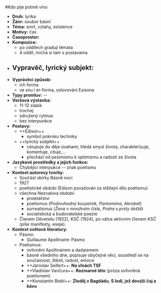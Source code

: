 #Kdo pije potmě víno
- **Druh:** lyrika
- __Žánr:__ soubor básní
- **Téma:** smrt, vztahy, existence
- **Motivy:** čas
- **Časoprostor:** 
- **Kompozice:**
	- po oddílech gradují témata
	- 4 oddíl, míchá si tam s postavama
- **Vypravěč, lyrický subjekt:**
	- 
- **Vyprávěcí způsob:**
	- ich forma
	- ve snu i er-forma, oslovování Esisona
- **Typy promluv:** --
- **Veršová výstavba:** 
	- 11-12 slabik
	- trochej
	- sdružený rytmus
	- bez interpunkce
- **Postavy:**
	- ++Edison++
		- symbol pokroku techniky
	- ++lyrický subjekt++
		- vstupuje do děje úvahami, hledá smysl života, charakterizuje, komentuje, cituje,...
        - přechází od pesimismu k optimismu a radosti ze života
- **Jazykové prostředky a jejich funkce:**
	- Chybějící interpukce -- znak poetismu
- **Kontext autorovy tvorby:**
	- Součást sbírky Básně noci
	- 1927
	- poetistické období (Edison považován za stěžejní dílo poetismu)
	- všechna Nezvalova období: 
		- proletářství
		- poetismus (_Podivuhodný kouzelník, Pantomima, Akrobat_)
		- surrealismus (_Žena v množném čísle, Praha s prsty deště_)
		- socialistická a budovatelské poezie
	- Členem Děvetsilu (1922), KSČ (1924), po válce aktivním členem KSČ (píše manifesty, eseje).
- **Kontext světové literatury:**
	* Pásmo:
		* Guillaume Apollinaire: Pásmo
	* Poetismus:
		* ovlivnění Apollinairem a dadaismem
		* básně všedního dne, popisuje obyčejné věci, soustředí se na současnost, štěstí, radost, emoce
		* ++Jaroslav Seifert++: __Na vlnách TSF__
		* ++Vladislav Vančura++: __Rozmarné léto__ (próza ovlivněná poetismem)
		* ++Konstantin Biebl++: __Zloděj v Bagdádu__; __S lodí, jež dováží čaj a kávu__